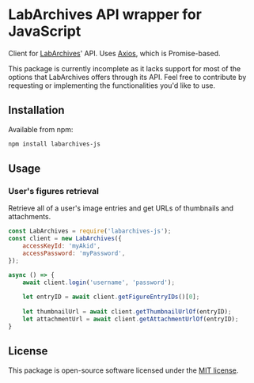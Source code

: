 # LabArchives API wrapper for JavaScript

Client for [LabArchives](https://labarchives.com)' API.
Uses [Axios](https://github.com/axios/axios), which is Promise-based.

This package is currently incomplete as it lacks support for most of the options that LabArchives offers through its API.
Feel free to contribute by requesting or implementing the functionalities you'd like to use.

## Installation

Available from npm:
```bash
npm install labarchives-js
```

## Usage

### User's figures retrieval

Retrieve all of a user's image entries and get URLs of thumbnails and attachments. 

```javascript
const LabArchives = require('labarchives-js');
const client = new LabArchives({
    accessKeyId: 'myAkid',
    accessPassword: 'myPassword',
});

async () => {
    await client.login('username', 'password');
    
    let entryID = await client.getFigureEntryIDs()[0];
    
    let thumbnailUrl = await client.getThumbnailUrlOf(entryID);
    let attachmentUrl = await client.getAttachmentUrlOf(entryID);
}
```


## License

This package is open-source software licensed under the [MIT license](https://opensource.org/licenses/MIT).